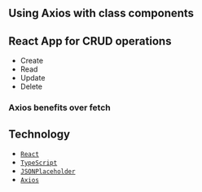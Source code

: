 ## Using Axios with class components

## React App for CRUD operations

- Create
- Read
- Update
- Delete

### Axios benefits over fetch

## Technology

- [`React`](https://reactjs.org/)
- [`TypeScript`](https://www.typescriptlang.org/)
- [`JSONPlaceholder`](http://jsonplaceholder.typicode.com/)
- [`Axios`](https://www.npmjs.com/package/axios)
